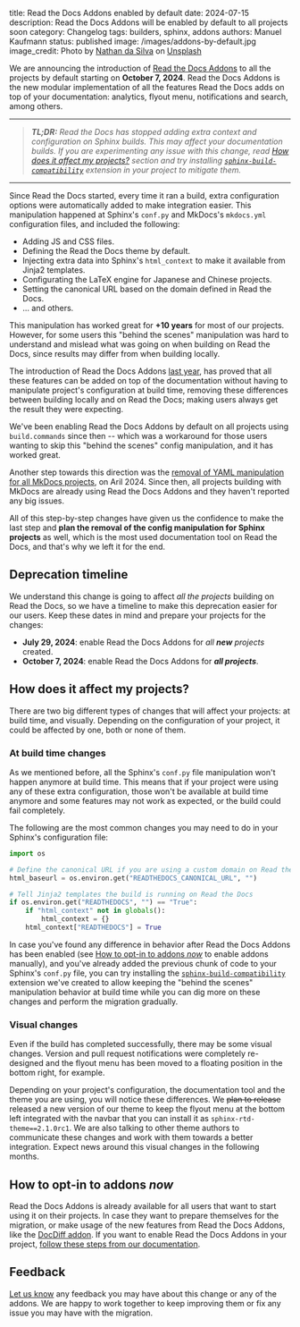 title: Read the Docs Addons enabled by default
date: 2024-07-15
description: Read the Docs Addons will be enabled by default to all projects soon
category: Changelog
tags: builders, sphinx, addons
authors: Manuel Kaufmann
status: published
image: /images/addons-by-default.jpg
image_credit: Photo by <a href="https://unsplash.com/@silvawebdesigns?utm_content=creditCopyText&utm_medium=referral&utm_source=unsplash">Nathan da Silva</a> on <a href="https://unsplash.com/photos/macbook-pro-beside-white-ceramic-mug-on-brown-wooden-table-k-rKfqSm4L4?utm_content=creditCopyText&utm_medium=referral&utm_source=unsplash">Unsplash</a>

We are announcing the introduction of [Read the Docs Addons](https://about.readthedocs.com/blog/2024/04/enable-beta-addons/) to all the projects by default starting on **October 7, 2024**.
Read the Docs Addons is the new modular implementation of all the features Read the Docs adds on top of your documentation:
analytics, flyout menu, notifications and search, among others.

----

> _**TL;DR:**
> Read the Docs has stopped adding extra context and configuration on Sphinx builds.
> This may affect your documentation builds.
> If you are experimenting any issue with this change,
> read [How does it affect my projects?](#how-does-it-affect-my-projects) section and
> try installing [`sphinx-build-compatibility`](https://github.com/readthedocs/sphinx-build-compatibility) extension in your project to mitigate them._

----

Since Read the Docs started,
every time it ran a build, extra configuration options were automatically added to make integration easier.
This manipulation happened at Sphinx's `conf.py` and MkDocs's `mkdocs.yml` configuration files,
and included the following:

- Adding JS and CSS files.
- Defining the Read the Docs theme by default.
- Injecting extra data into Sphinx's `html_context` to make it available from Jinja2 templates.
- Configurating the LaTeX engine for Japanese and Chinese projects.
- Setting the canonical URL based on the domain defined in Read the Docs.
- ... and others.

This manipulation has worked great for **+10 years** for most of our projects.
However, for some users this "behind the scenes" manipulation was hard to understand
and mislead what was going on when building on Read the Docs,
since results may differ from when building locally.

The introduction of Read the Docs Addons [last year](https://blog.readthedocs.com/addons-flyout-menu-beta/),
has proved that all these features can be added on top of the documentation without having to manipulate project's configuration at build time,
removing these differences between building locally and on Read the Docs;
making users always get the result they were expecting.

We've been enabling Read the Docs Addons by default on all projects using `build.commands` since then
-- which was a workaround for those users wanting to skip this "behind the scenes" config manipulation,
and it has worked great.

Another step towards this direction was the [removal of YAML manipulation for all MkDocs projects](https://about.readthedocs.com/blog/2024/03/mkdocs-yaml-manipulation/), on Aril 2024.
Since then, all projects building with MkDocs are already using Read the Docs Addons and they haven't reported any big issues.

All of this step-by-step changes have given us the confidence to make the last step and **plan the removal of the config manipulation for Sphinx projects** as well,
which is the most used documentation tool on Read the Docs,
and that's why we left it for the end.


## Deprecation timeline

We understand this change is going to affect _all the projects_ building on Read the Docs,
so we have a timeline to make this deprecation easier for our users.
Keep these dates in mind and prepare your projects for the changes:

- **July 29, 2024**: enable Read the Docs Addons for _all **new** projects_ created.
- **October 7, 2024**: enable Read the Docs Addons for _**all projects**_.


## How does it affect my projects?

There are two big different types of changes that will affect your projects:
at build time, and visually.
Depending on the configuration of your project, it could be affected by one, both or none of them.

### At build time changes

As we mentioned before, all the Sphinx's `conf.py` file manipulation won't happen anymore at build time.
This means that if your project were using any of these extra configuration,
those won't be available at build time anymore and some features may not work as expected,
or the build could fail completely.

The following are the most common changes you may need to do in your Sphinx's configuration file:

```python
import os

# Define the canonical URL if you are using a custom domain on Read the Docs
html_baseurl = os.environ.get("READTHEDOCS_CANONICAL_URL", "")

# Tell Jinja2 templates the build is running on Read the Docs
if os.environ.get("READTHEDOCS", "") == "True":
    if "html_context" not in globals():
        html_context = {}
    html_context["READTHEDOCS"] = True
```

In case you've found any difference in behavior after Read the Docs Addons has been enabled
(see [How to opt-in to addons _now_](#how-to-opt-in-to-addons-now) to enable addons manually),
and you've already added the previous chunk of code to your Sphinx's `conf.py` file,
you can try installing the [`sphinx-build-compatibility`](https://github.com/readthedocs/sphinx-build-compatibility/) extension we've created
to allow keeping the "behind the scenes" manipulation behavior at build time while you can dig more on these changes and perform the migration gradually.

### Visual changes

Even if the build has completed successfully, there may be some visual changes.
Version and pull request notifications were completely re-designed and the flyout menu has been moved to a floating position in the bottom right,
for example.

Depending on your project's configuration, the documentation tool and the theme you are using, you will notice these differences.
We ~~plan to release~~ released a new version of our theme to keep the flyout menu at the bottom left integrated with the navbar
that you can install it as `sphinx-rtd-theme==2.1.0rc1`.
We are also talking to other theme authors to communicate these changes and work with them towards a better integration.
Expect news around this visual changes in the following months.


## How to opt-in to addons _now_

Read the Docs Addons is already available for all users that want to start using it on their projects.
In case they want to prepare themselves for the migration, or make usage of the new features from Read the Docs Addons, like the [DocDiff addon](https://docs.readthedocs.io/page/pull-requests.html).
If you want to enable Read the Docs Addons in your project, [follow these steps from our documentation](https://docs.readthedocs.io/page/addons.html#enabling-read-the-docs-addons).


## Feedback

[Let us know](https://docs.readthedocs.io/page/support.html) any feedback you may have about this change or any of the addons.
We are happy to work together to keep improving them or fix any issue you may have with the migration.
